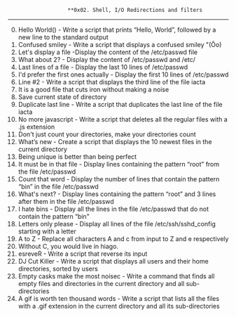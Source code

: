                        **0x02. Shell, I/O Redirections and filters
-------------------------------------------------------------------------------------------
0. Hello World() - Write a script that prints “Hello, World”, followed by a new line to the standard output
1. Confused smiley - Write a script that displays a confused smiley "(Ôo)
2. Let's display a file -Display the content of the /etc/passwd file
3. What about 2? - Display the content of /etc/passwd and /etc/
4. Last lines of a file - Display the last 10 lines of /etc/passwd
5. I'd prefer the first ones actually - Display the first 10 lines of /etc/passwd
6. Line #2 - Write a script that displays the third line of the file iacta
7. It is a good file that cuts iron without making a noise
8. Save current state of directory
9. Duplicate last line - Write a script that duplicates the last line of the file iacta
10. No more javascript - Write a script that deletes all the regular files with a .js extension
11. Don't just count your directories, make your directories count
12. What’s new - Create a script that displays the 10 newest files in the current directory
13. Being unique is better than being perfect
14. It must be in that file - Display lines containing the pattern “root” from the file /etc/passwd
15. Count that word - Display the number of lines that contain the pattern “bin” in the file /etc/passwd
16. What's next? - Display lines containing the pattern “root” and 3 lines after them in the file /etc/passwd
17. I hate bins  - Display all the lines in the file /etc/passwd that do not contain the pattern “bin"
18. Letters only please - Display all lines of the file /etc/ssh/sshd_config starting with a letter
19. A to Z - Replace all characters A and c from input to Z and e respectively
20. Without C, you would live in hiago.
21. esreveR - Write a script that reverse its input
22. DJ Cut Killer - Write a script that displays all users and their home directories, sorted by users
23. Empty casks make the most noisec - Write a command that finds all empty files and directories in the current directory and all sub-directories
24. A gif is worth ten thousand words - Write a script that lists all the files with a .gif extension in the current directory and all its sub-directories

